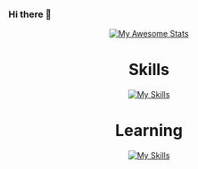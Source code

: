 ### Hi there 👋

<div display='flex' align='center'>
    
[![My Awesome Stats](https://awesome-github-stats.azurewebsites.net/user-stats/jvds-dev?cardType=github&theme=ocean-dark&preferLogin=false&Background=00000000&Text=006DFF&Border=006DFF&Ring=006DFF&Title=006DFF)](https://git.io/awesome-stats-card)

</div>

<div display='flex' align='center'>

# Skills

<div display='flex' align='center'>

[![My Skills](https://skillicons.dev/icons?i=html,css,js,python,figma,photoshop)](https://skillicons.dev)

</div>
</div>

<div display='flex' align='center'>

# Learning

<div display='flex' align='center'>

[![My Skills](https://skillicons.dev/icons?i=react,nodejs,java,mysql)](https://skillicons.dev)

</div>
</div>
